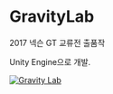 # GravityLab
2017 넥슨 GT 교류전 출품작

Unity Engine으로 개발.

 [![Gravity Lab](http://img.youtube.com/vi/yMjxAdvQ52A/0.jpg)](https://youtu.be/yMjxAdvQ52A)
